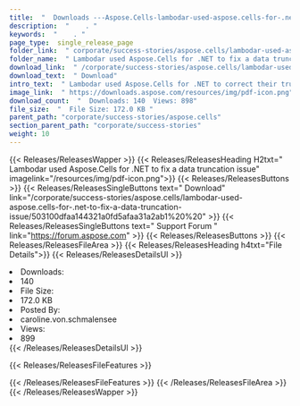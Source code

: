 ```yaml
---
title:  "  Downloads ---Aspose.Cells-lambodar-used-aspose.cells-for-.net-to-fix-a-data-truncation-issue . " 
description:  "    . " 
keywords:  "    . " 
page_type:  single_release_page
folder_link:  " corporate/success-stories/aspose.cells/lambodar-used-aspose.cells-for-.net-to-fix-a-data-truncation-issue/"
folder_name:  " Lambodar used Aspose.Cells for .NET to fix a data truncation issue"
download_link:  " /corporate/success-stories/aspose.cells/lambodar-used-aspose.cells-for-.net-to-fix-a-data-truncation-issue/503100dfaa144321a0fd5afaa31a2ab1"
download_text:  " Download"
intro_text:  " Lambodar used Aspose.Cells for .NET to correct their truncating issue they had w..."
image_link:  " https://downloads.aspose.com/resources/img/pdf-icon.png"
download_count:  "  Downloads: 140  Views: 898"
file_size:  "  File Size: 172.0 KB "
parent_path: "corporate/success-stories/aspose.cells"                                                          
section_parent_path: "corporate/success-stories"
weight: 10 
---
```


{{< Releases/ReleasesWapper >}}
  {{< Releases/ReleasesHeading H2txt=" Lambodar used Aspose.Cells for .NET to fix a data truncation issue" imagelink="/resources/img/pdf-icon.png">}}
  {{< Releases/ReleasesButtons >}}
    {{< Releases/ReleasesSingleButtons text=" Download" link="/corporate/success-stories/aspose.cells/lambodar-used-aspose.cells-for-.net-to-fix-a-data-truncation-issue/503100dfaa144321a0fd5afaa31a2ab1%20%20" >}}
    {{< Releases/ReleasesSingleButtons text=" Support Forum " link="https://forum.aspose.com" >}}
  {{< Releases/ReleasesButtons >}}
  {{< Releases/ReleasesFileArea >}}
    {{< Releases/ReleasesHeading h4txt="File Details">}}
    {{< Releases/ReleasesDetailsUl >}}
             <li>Downloads:</li><li>140</li><li>File Size:</li><li>172.0 KB</li><li>Posted By:</li><li>caroline.von.schmalensee</li><li>Views:</li><li>899</li>
    {{< /Releases/ReleasesDetailsUl >}}

  {{< Releases/ReleasesFileFeatures >}}
      
  {{< /Releases/ReleasesFileFeatures >}}
 {{< /Releases/ReleasesFileArea >}}
{{< /Releases/ReleasesWapper >}}


